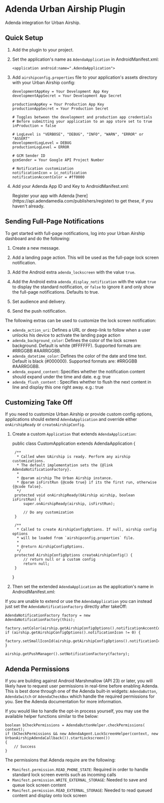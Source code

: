 # Adenda Urban Airship Plugin

Adenda integration for Urban Airship.

## Quick Setup

1) Add the plugin to your project.

2) Set the application's name as `AdendaApplication` in AndroidManifest.xml:

    `<application android:name=".AdendaApplication">`

3) Add `airshipconfig.properties` file to your application's assets directory with your Urban Airship config:

    ```
    developmentAppKey = Your Development App Key
    developmentAppSecret = Your Development App Secret
    
    productionAppKey = Your Production App Key
    productionAppSecret = Your Production Secret
    
    # Toggles between the development and production app credentials
    # Before submitting your application to an app store set to true
    inProduction = false
    
    # LogLevel is "VERBOSE", "DEBUG", "INFO", "WARN", "ERROR" or "ASSERT"
    developmentLogLevel = DEBUG
    productionLogLevel = ERROR
    
    # GCM Sender ID
    gcmSender = Your Google API Project Number
    
    # Notification customization
    notificationIcon = ic_notification
    notificationAccentColor = #ff0000
    ```

4) Add your Adenda App ID and Key to AndroidManifest.xml:

    <meta-data android:name="adenda_app_id" android:value="Your App ID"/>
    <meta-data android:name="adenda_app_key" android:value="Your App Key"/>
   Register your app with Adenda [here](https://api.adendamedia.com/publishers/register) to get these, if you haven't already. 
  
## Sending Full-Page Notifications

To get started with full-page notifications, log into your Urban Airship dashboard and do the following:

1) Create a new message.

3) Add a landing page action. This will be used as the full-page lock screen notification.

4) Add the Android extra `adenda_lockscreen` with the value `true`.

5) Add the Android extra `adenda_display_notification` with the value `true` to display the standard notification, or `false` to ignore it and only show the full-page notifications. Defaults to true.

5) Set audience and delivery.

6) Send the push notification.

The following extras can be used to customize the lock screen notification:

- `adenda_action_uri`: Defines a URL or deep-link to follow when a user unlocks his device to activate the landing page action
- `adenda_background_color`: Defines the color of the lock screen background. Default is white (#FFFFFF). Supported formats are: #RRGGBB #AARRGGBB.
- `adenda_datetime_color`: Defines the color of the date and time text. Default is black (#000000). Supported formats are: #RRGGBB #AARRGGBB.
- `adenda_expand_content`: Specifies whether the notification content should expand under the time and date. e.g: true
- `adenda_flush_content` : Specifies whether to flush the next content in line and display this one right away. e.g.: true

## Customizing Take Off

If you need to customize Urban Airship or provide custom config options, applications should
extend  ``AdendaApplication`` and override either ``onAirshipReady`` or ``createAirshipConfig``.

1) Create a custom `Application` that extends `AdendaApplication`:

   public class CustomApplication extends AdendaApplication {
        
        /**
         * Called when UAirship is ready. Perform any airship customizations.
         * The default implementation sets the {@link AdendaNotificationFactory}.
         *
         * @param airship The Urban Airship instance.
         * @param isFirstRun {@code true} if its the first run, otherwise {@code false}.
         */
        protected void onAirshipReady(UAirship airship, boolean isFirstRun) {
            super.onAirshipReady(airship, isFirstRun);
            
            // Do any customization
        }
    
        /**
         * Called to create AirshipConfigOptions. If null, airship config options
         * will be loaded from `airshipconfig.properties` file.
         *
         * @return AirshipConfigOptions.
         */
        protected AirshipConfigOptions createAirshipConfig() {
            // return null or a custom config
            return null;
        }
    }


2) Then set the extended `AdendaApplication` as the application's name in AndroidManifest.xml:

    <application android:name=".CustomApplication">


If you are unable to extend or use the `AdendaApplication` you can instead just set the `AdendaNotificationFactory`
directly after takeOff:

    AdendaNotificationFactory factory = new AdendaNotificationFactory(this);

    factory.setColor(airship.getAirshipConfigOptions().notificationAccentColor);
    if (airship.getAirshipConfigOptions().notificationIcon != 0) {
        factory.setSmallIconId(airship.getAirshipConfigOptions().notificationIcon);
    }

    airship.getPushManager().setNotificationFactory(factory);
    
## Adenda Permissions

If you are building against Android Marshmallow (API 23) or later, you will likely have to request user permissions in real-time before enabling Adenda. This is best done through one of the Adenda built-in widgets: `AdendaButton`, `AdendaSwitch` or `AdendaCheckBox` which handle the required permissions for you. See the Adenda documentation for more information.

If you would like to handle the opt-in process yourself, you may use the available helper functions similar to the below:

    boolean bCheckPermissions = AdendaButtonHelper.checkPermissions( context);
    if (bCheckPermissions && new AdendaAgent.LockScreenHelper(context, new UrbanAirshipAdendaCallback()).startLockscreen())
    {
        // Success
    }
The permissions that Adenda require are the following:
- `Manifest.permission.READ_PHONE_STATE`: Required in order to handle standard lock screen events such as incoming calls
- `Manifest.permission.WRITE_EXTERNAL_STORAGE`: Needed to save and queue lock screen content 
- `Manifest.permission.READ_EXTERNAL_STORAGE`: Needed to read queued content and display onto lock screen
